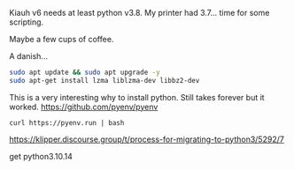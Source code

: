 Kiauh v6 needs at least python v3.8. My printer had 3.7... time for some scripting.

Maybe a few cups of coffee.

A danish...

```bash
sudo apt update && sudo apt upgrade -y
sudo apt-get install lzma liblzma-dev libbz2-dev
```

This is a very interesting why to install python. Still takes forever but it worked.
https://github.com/pyenv/pyenv

```
curl https://pyenv.run | bash
```

https://klipper.discourse.group/t/process-for-migrating-to-python3/5292/7

get python3.10.14
